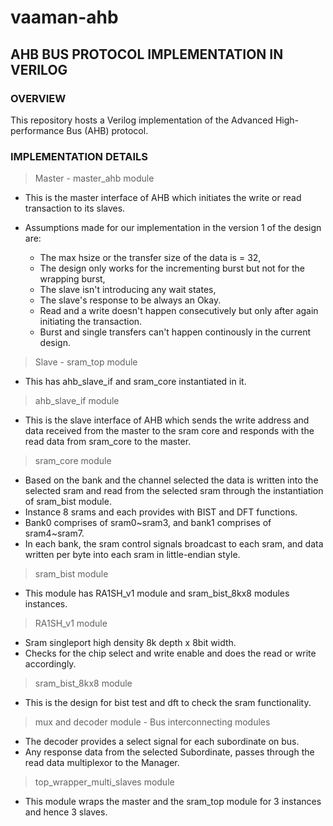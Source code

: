 # vaaman-ahb

## AHB BUS PROTOCOL IMPLEMENTATION IN VERILOG

### OVERVIEW 

This repository hosts a Verilog implementation of the Advanced High-performance Bus (AHB) protocol.

### IMPLEMENTATION DETAILS


> Master - master_ahb module
   * This is the master interface of AHB which initiates the write or read transaction to its slaves.
   
   * Assumptions made for our implementation in the version 1 of the design are: 
      * The max hsize or the transfer size of the data is = 32,
      * The design only works for the incrementing burst but not for the wrapping burst,
      * The slave isn't introducing any wait states,
      * The slave's response to be always an Okay. 
      * Read and a write doesn't happen consecutively but only after again initiating the transaction.                     
      * Burst and single transfers can't happen continously in the current design.


> Slave - sram_top module 
   * This has ahb_slave_if and sram_core instantiated in it.

> ahb_slave_if module 
   * This is the slave interface of AHB which sends the write address and data received from the master 
   to the sram core and responds with the read data from sram_core to the master.


> sram_core module 
   * Based on the bank and the channel selected the data is written into the selected sram and read from 
   the selected sram through the instantiation of sram_bist module.   
   * Instance 8 srams and each provides with BIST and DFT functions. 
   * Bank0 comprises of sram0~sram3, and bank1 comprises of sram4~sram7. 
   * In each bank, the sram control signals broadcast to each sram, and data
   written per byte into each sram in little-endian style.

> sram_bist module 
   * This module has RA1SH_v1 module and sram_bist_8kx8 modules instances.


> RA1SH_v1 module
   * Sram singleport high density 8k depth x 8bit width. 
   * Checks for the chip select and write enable and does the read or write accordingly.


> sram_bist_8kx8 module 
   * This is the design for bist test and dft to check the sram functionality.

> mux and decoder module - Bus interconnecting modules
   * The decoder provides a select signal for each subordinate on bus.
   *  Any response data from the selected Subordinate, passes through the read data multiplexor to
the Manager.

> top_wrapper_multi_slaves module
   * This module wraps the master and the sram_top module for 3 instances and hence 3 slaves.


